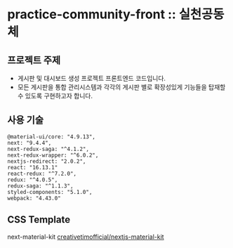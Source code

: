 # practice-community-front :: 실천공동체

## 프로젝트 주제
- 게시판 및 대시보드 생성 프로젝트 프론트엔드 코드입니다.
- 모든 게시판을 통합 관리시스템과 각각의 게시판 별로 확장성있게 기능들을 탑재할 수 있도록 구현하고자 합니다.

## 사용 기술
```
@material-ui/core: "4.9.13",
next: "9.4.4",
next-redux-saga: "^4.1.2",
next-redux-wrapper: "^6.0.2",
nextjs-redirect: "2.0.2",
react: "16.13.1"
react-redux: "^7.2.0",
redux: "^4.0.5",
redux-saga: "^1.1.3",
styled-components: "5.1.0",
webpack: "4.43.0"
```

## CSS Template
next-material-kit
[creativetimofficial/nextjs-material-kit](https://github.com/creativetimofficial/nextjs-material-kit.git)

